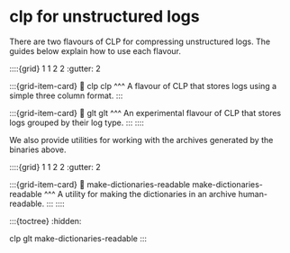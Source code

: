 # clp for unstructured logs

There are two flavours of CLP for compressing unstructured logs. The guides below explain how to use
each flavour.

::::{grid} 1 1 2 2
:gutter: 2

:::{grid-item-card}
:link: clp
clp
^^^
A flavour of CLP that stores logs using a simple three column format. 
:::

:::{grid-item-card}
:link: glt
glt
^^^
An experimental flavour of CLP that stores logs grouped by their log type. 
:::
::::

We also provide utilities for working with the archives generated by the binaries above.

::::{grid} 1 1 2 2
:gutter: 2

:::{grid-item-card}
:link: make-dictionaries-readable
make-dictionaries-readable
^^^
A utility for making the dictionaries in an archive human-readable. 
:::
::::

:::{toctree}
:hidden:

clp
glt
make-dictionaries-readable
:::

